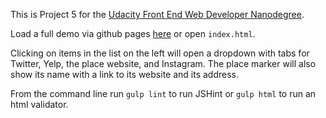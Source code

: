 This is Project 5 for the [Udacity Front End Web Developer Nanodegree](https://www.udacity.com/course/front-end-web-developer-nanodegree--nd001).

Load a full demo via github pages [here](http://andrewcockerham.github.io/UdacityFENDP5NeighborhoodMap/) or open `index.html`.

Clicking on items in the list on the left will open a dropdown with tabs for Twitter, Yelp, the place website, and Instagram.  The place marker will also show its name with a link to its website and its address.

From the command line run `gulp lint` to run JSHint or `gulp html` to run an html validator.
